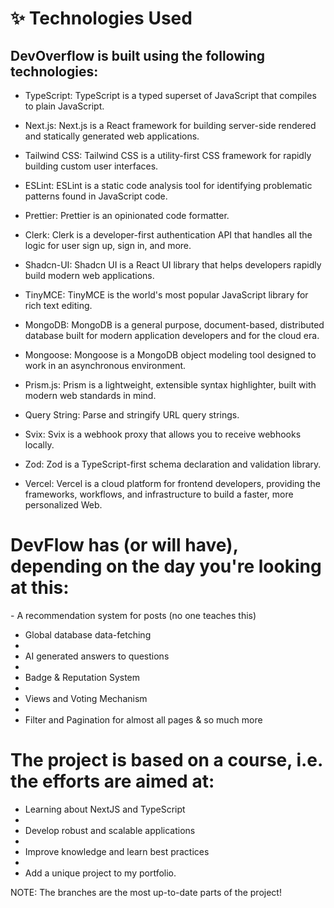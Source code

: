 <h1>✨ Technologies Used</h1>

<h2>DevOverflow is built using the following technologies:</h2>

- TypeScript: TypeScript is a typed superset of JavaScript that compiles to plain JavaScript.

- Next.js: Next.js is a React framework for building server-side rendered and statically generated web applications.

- Tailwind CSS: Tailwind CSS is a utility-first CSS framework for rapidly building custom user interfaces.

- ESLint: ESLint is a static code analysis tool for identifying problematic patterns found in JavaScript code.

- Prettier: Prettier is an opinionated code formatter.

- Clerk: Clerk is a developer-first authentication API that handles all the logic for user sign up, sign in, and more.

- Shadcn-UI: Shadcn UI is a React UI library that helps developers rapidly build modern web applications.

- TinyMCE: TinyMCE is the world's most popular JavaScript library for rich text editing.

- MongoDB: MongoDB is a general purpose, document-based, distributed database built for modern application developers and for the cloud era.

- Mongoose: Mongoose is a MongoDB object modeling tool designed to work in an asynchronous environment.

- Prism.js: Prism is a lightweight, extensible syntax highlighter, built with modern web standards in mind.

- Query String: Parse and stringify URL query strings.

- Svix: Svix is a webhook proxy that allows you to receive webhooks locally.

- Zod: Zod is a TypeScript-first schema declaration and validation library.

- Vercel: Vercel is a cloud platform for frontend developers, providing the frameworks, workflows, and infrastructure to build a faster, more personalized Web.

<h1>DevFlow has (or will have), depending on the day you're looking at this:</h1>
- A recommendation system for posts (no one teaches this)

- Global database data-fetching
- 
- AI generated answers to questions
- 
- Badge & Reputation System
- 
- Views and Voting Mechanism
- 
- Filter and Pagination for almost all pages & so much more

<h1>The project is based on a course, i.e. the efforts are aimed at:</h1>

- Learning about NextJS and TypeScript
- 
- Develop robust and scalable applications
- 
- Improve knowledge and learn best practices
- 
- Add a unique project to my portfolio.

NOTE: The branches are the most up-to-date parts of the project!
